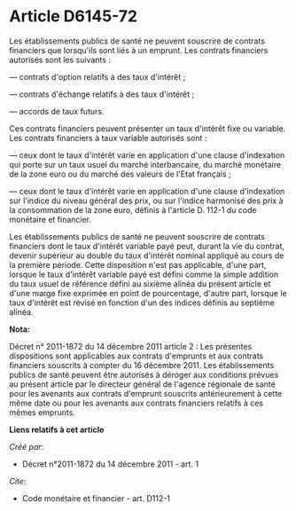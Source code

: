 # Article D6145-72

Les établissements publics de santé ne peuvent souscrire de contrats financiers que lorsqu'ils sont liés à un emprunt. Les
contrats financiers autorisés sont les suivants :

― contrats d'option relatifs à des taux d'intérêt ;

― contrats d'échange relatifs à des taux d'intérêt ;

― accords de taux futurs.

Ces contrats financiers peuvent présenter un taux d'intérêt fixe ou variable. Les contrats financiers à taux variable
autorisés sont :

― ceux dont le taux d'intérêt varie en application d'une clause d'indexation qui porte sur un taux usuel du marché
interbancaire, du marché monétaire de la zone euro ou du marché des valeurs de l'Etat français ;

― ceux dont le taux d'intérêt varie en application d'une clause d'indexation sur l'indice du niveau général des prix, ou sur
l'indice harmonisé des prix à la consommation de la zone euro, définis à l'article D. 112-1 du code monétaire et financier.

Les établissements publics de santé ne peuvent souscrire de contrats financiers dont le taux d'intérêt variable payé peut,
durant la vie du contrat, devenir supérieur au double du taux d'intérêt nominal appliqué au cours de la première période.
Cette disposition n'est pas applicable, d'une part, lorsque le taux d'intérêt variable payé est défini comme la simple
addition du taux usuel de référence défini au sixième alinéa du présent article et d'une marge fixe exprimée en point de
pourcentage, d'autre part, lorsque le taux d'intérêt est révisé en fonction d'un des indices définis au septième alinéa.

**Nota:**

Décret n° 2011-1872 du 14 décembre 2011 article 2 : Les présentes dispositions sont applicables aux contrats d'emprunts et
aux contrats financiers souscrits à compter du 16 décembre 2011. Les établissements publics de santé peuvent être autorisés à
déroger aux conditions prévues au présent article par le directeur général de l'agence régionale de santé pour les avenants
aux contrats d'emprunt souscrits antérieurement à cette même date ou pour les avenants aux contrats financiers relatifs à ces
mêmes emprunts.

**Liens relatifs à cet article**

_Créé par_:

  - Décret n°2011-1872 du 14 décembre 2011 - art. 1

_Cite_:

  - Code monétaire et financier - art. D112-1
